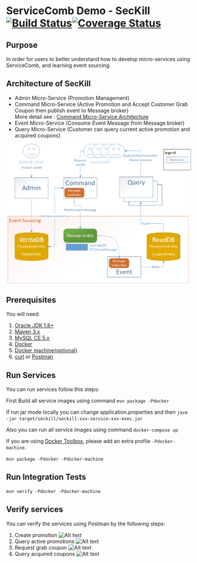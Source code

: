# ServiceComb Demo - SecKill [![Build Status](https://travis-ci.org/ServiceComb/seckill.svg?branch=master)](https://travis-ci.org/ServiceComb/seckill)[![Coverage Status](https://coveralls.io/repos/github/ServiceComb/seckill/badge.svg)](https://coveralls.io/github/ServiceComb/seckill)

## Purpose
In order for users to better understand how to develop micro-services using ServiceComb, and learning event sourcing.

## Architecture of SecKill
* Admin Micro-Service (Promotion Management)
* Command Micro-Service (Active Promotion and Accept Customer Grab Coupon then publish event to Message broker)<br />
More detail see : [Command Micro-Service Architecture][cmsa]
* Event Micro-Service (Consume Event Message from Message broker)
* Query Micro-Service (Customer can query current active promotion and acquired coupons)

![Alt text](https://github.com/ServiceComb/seckill/blob/master/etc/EventSourcing.png)

[cmsa]: https://github.com/ServiceComb/seckill/tree/master/seckill-command-service/README.md

## Prerequisites
You will need:
1. [Oracle JDK 1.8+][jdk]
2. [Maven 3.x][maven]
3. [MySQL CE 5.x][mysql]
4. [Docker][docker]
5. [Docker machine(optional)][docker_machine]
6. [curl][curl] or [Postman][postman]

[jdk]: http://www.oracle.com/technetwork/java/javase/downloads/jdk8-downloads-2133151.html
[maven]: https://maven.apache.org/install.html
[mysql]: https://www.mysql.com/downloads/
[docker]: https://www.docker.com/get-docker
[docker_compose]: https://docs.docker.com/compose/install/
[docker_machine]: https://docs.docker.com/machine/install-machine/
[curl]: https://curl.haxx.se
[postman]: https://www.getpostman.com/

## Run Services
You can run services follow this steps:

First Build all service images using command `mvn package -Pdocker`

If run jar mode locally you can change application.properties and then `java -jar target/seckill/seckill-xxx-service-xxx-exec.jar`

Also you can run all service images using command `docker-compose up`

If you are using [Docker Toolbox](https://www.docker.com/products/docker-toolbox), please add an extra profile `-Pdocker-machine`.

```mvn package -Pdocker -Pdocker-machine```

## Run Integration Tests

```
mvn verify -Pdocker -Pdocker-machine
```

## Verify services
You can verify the services using Postman by the following steps:
1. Create promotion
![Alt text](https://github.com/ServiceComb/seckill/blob/master/etc/CreatePromotion.png)
2. Query active promotions
![Alt text](https://github.com/ServiceComb/seckill/blob/master/etc/QueryActivePromotions.png)
3. Request grab coupon
![Alt text](https://github.com/ServiceComb/seckill/blob/master/etc/RequestGrabCoupon.png)
4. Query acquired coupons
![Alt text](https://github.com/ServiceComb/seckill/blob/master/etc/QueryAcquiredCoupons.png)